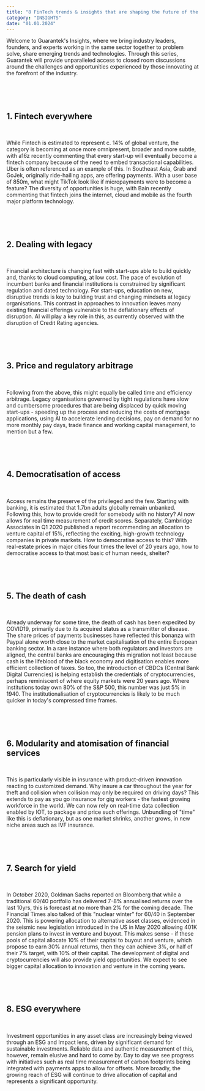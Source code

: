 ```yaml
---
title: "8 FinTech trends & insights that are shaping the future of the industry"
category: "INSIGHTS"
date: "01.01.2024"
---
```


Welcome to Guarantek's Insights, where we bring industry leaders, founders, and experts working in the same sector together to problem solve, share emerging trends and technologies. Through this series, Guarantek will provide unparalleled access to closed room discussions around the challenges and opportunities experienced by those innovating at the forefront of the industry.

&nbsp;

&nbsp;

## 1. Fintech everywhere

&nbsp;

While Fintech is estimated to represent c. 14% of global venture, the category is becoming at once more omnipresent, broader and more subtle, with a16z recently commenting that every start-up will eventually become a fintech company because of the need to embed transactional capabilities. Uber is often referenced as an example of this. In Southeast Asia, Grab and GoJek, originally ride-hailing apps, are offering payments. With a user base of 850m, what might TikTok look like if micropayments were to become a feature? The diversity of opportunities is huge, with Bain recently commenting that fintech joins the internet, cloud and mobile as the fourth major platform technology.

&nbsp;

&nbsp;

## 2. Dealing with legacy

&nbsp;

Financial architecture is changing fast with start-ups able to build quickly and, thanks to cloud computing, at low cost. The pace of evolution of incumbent banks and financial institutions is constrained by significant regulation and dated technology. For start-ups, education on new, disruptive trends is key to building trust and changing mindsets at legacy organisations. This contrast in approaches to innovation leaves many existing financial offerings vulnerable to the deflationary effects of disruption. AI will play a key role in this, as currently observed with the disruption of Credit Rating agencies.

&nbsp;

&nbsp;

## 3. Price and regulatory arbitrage

&nbsp;

Following from the above, this might equally be called time and efficiency arbitrage. Legacy organisations governed by tight regulations have slow and cumbersome procedures that are being displaced by quick moving start-ups - speeding up the process and reducing the costs of mortgage applications, using AI to accelerate lending decisions, pay on demand for no more monthly pay days, trade finance and working capital management, to mention but a few.

&nbsp;

&nbsp;

## 4. Democratisation of access

&nbsp;

Access remains the preserve of the privileged and the few. Starting with banking, it is estimated that 1.7bn adults globally remain unbanked. Following this, how to provide credit for somebody with no history? AI now allows for real time measurement of credit scores. Separately, Cambridge Associates in Q1 2020 published a report recommending an allocation to venture capital of 15%, reflecting the exciting, high-growth technology companies in private markets. How to democratise access to this? With real-estate prices in major cities four times the level of 20 years ago, how to democratise access to that most basic of human needs, shelter?

&nbsp;

&nbsp;

## 5. The death of cash

&nbsp;

Already underway for some time, the death of cash has been expedited by COVID19, primarily due to its acquired status as a transmitter of disease. The share prices of payments businesses have reflected this bonanza with Paypal alone worth close to the market capitalisation of the entire European banking sector. In a rare instance where both regulators and investors are aligned, the central banks are encouraging this migration not least because cash is the lifeblood of the black economy and digitisation enables more efficient collection of taxes. So too, the introduction of CBDCs (Central Bank Digital Currencies) is helping establish the credentials of cryptocurrencies, perhaps reminiscent of where equity markets were 20 years ago. Where institutions today own 80% of the S&P 500, this number was just 5% in 1940. The institutionalisation of cryptocurrencies is likely to be much quicker in today's compressed time frames.

&nbsp;

&nbsp;

## 6. Modularity and atomisation of financial services

&nbsp;

This is particularly visible in insurance with product-driven innovation reacting to customized demand. Why insure a car throughout the year for theft and collision when collision may only be required on driving days? This extends to pay as you go insurance for gig workers - the fastest growing workforce in the world. We can now rely on real-time data collection enabled by IOT, to package and price such offerings. Unbundling of "time" like this is deflationary, but as one market shrinks, another grows, in new niche areas such as IVF insurance.

&nbsp;

&nbsp;

## 7. Search for yield

&nbsp;

In October 2020, Goldman Sachs reported on Bloomberg that while a traditional 60/40 portfolio has delivered 7-8% annualised returns over the last 10yrs, this is forecast at no more than 2% for the coming decade. The Financial Times also talked of this "nuclear winter" for 60/40 in September 2020. This is powering allocation to alternative asset classes, evidenced in the seismic new legislation introduced in the US in May 2020 allowing 401K pension plans to invest in venture and buyout. This makes sense - if these pools of capital allocate 10% of their capital to buyout and venture, which propose to earn 30% annual returns, then they can achieve 3%, or half of their 7% target, with 10% of their capital. The development of digital and cryptocurrencies will also provide yield opportunities. We expect to see bigger capital allocation to innovation and venture in the coming years.

&nbsp;

&nbsp;

## 8. ESG everywhere

&nbsp;

Investment opportunities in any asset class are increasingly being viewed through an ESG and Impact lens, driven by significant demand for sustainable investments. Reliable data and authentic measurement of this, however, remain elusive and hard to come by. Day to day we see progress with initiatives such as real time measurement of carbon footprints being integrated with payments apps to allow for offsets. More broadly, the growing reach of ESG will continue to drive allocation of capital and represents a significant opportunity.
